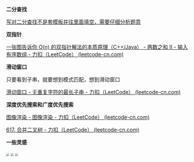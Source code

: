 **二分查找**

[写对二分查找不是套模板并往里面填空，需要仔细分析题意 ](https://leetcode-cn.com/problems/search-insert-position/solution/te-bie-hao-yong-de-er-fen-cha-fa-fa-mo-ban-python-/)

**双指针**

[一张图告诉你 O(n) 的双指针解法的本质原理（C++/Java） - 两数之和 II - 输入有序数组 - 力扣（LeetCode） (leetcode-cn.com)](https://leetcode-cn.com/problems/two-sum-ii-input-array-is-sorted/solution/yi-zhang-tu-gao-su-ni-on-de-shuang-zhi-zhen-jie-fa/)

**滑动窗口**

只要看到子串，就要想到模式匹配，想到滑动窗口

[滑动窗口 - 无重复字符的最长子串 - 力扣（LeetCode） (leetcode-cn.com)](https://leetcode-cn.com/problems/longest-substring-without-repeating-characters/solution/hua-dong-chuang-kou-by-powcai/)

**深度优先搜索和广度优先搜索**

[图像渲染 - 图像渲染 - 力扣（LeetCode） (leetcode-cn.com)](https://leetcode-cn.com/problems/flood-fill/solution/tu-xiang-xuan-ran-by-leetcode-solution/)

[617. 合并二叉树 - 力扣（LeetCode） (leetcode-cn.com)](https://leetcode-cn.com/problems/merge-two-binary-trees/)

**一些灵感**

<img src="http://1.14.100.228:8002/images/2022/01/15/4b788640ab93582684e0d22894f93980.png" style="zoom:50%;" />
<img src="http://1.14.100.228:8002/images/2022/01/15/a18479f175dbe07fa8937babe70be974.png" style="zoom:50%;" />
<img src="http://1.14.100.228:8002/images/2022/01/15/75c48396a125ab782a19b3a1448d0abc.png" style="zoom:50%;" />
